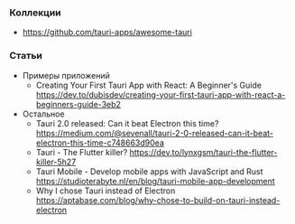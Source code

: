 ### Коллекции

- https://github.com/tauri-apps/awesome-tauri

### Статьи

- Примеры приложений
    - Creating Your First Tauri App with React: A Beginner's Guide https://dev.to/dubisdev/creating-your-first-tauri-app-with-react-a-beginners-guide-3eb2
- Остальное
    - Tauri 2.0 released: Can it beat Electron this time? https://medium.com/@sevenall/tauri-2-0-released-can-it-beat-electron-this-time-c748663d90ea
    - Tauri - The Flutter killer? https://dev.to/lynxgsm/tauri-the-flutter-killer-5h27
    - Tauri Mobile - Develop mobile apps with JavaScript and Rust https://studioterabyte.nl/en/blog/tauri-mobile-app-development
    - Why I chose Tauri instead of Electron https://aptabase.com/blog/why-chose-to-build-on-tauri-instead-electron